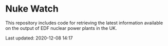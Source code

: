# Nuke Watch

This repository includes code for retrieving the latest information available on the output of EDF nuclear power plants in the UK.

Last updated: 2020-12-08 14:17